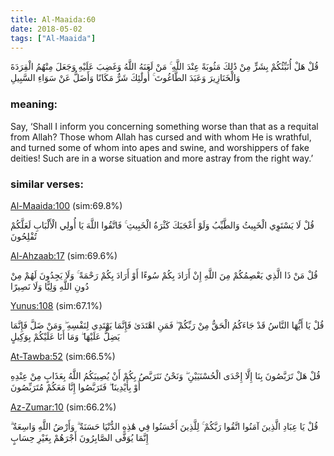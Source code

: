 ```yaml
---
title: Al-Maaida:60
date: 2018-05-02
tags: ["Al-Maaida"]
---
```

قُلْ هَلْ أُنَبِّئُكُمْ بِشَرٍّ مِنْ ذَٰلِكَ مَثُوبَةً عِنْدَ اللَّهِ ۚ مَنْ لَعَنَهُ اللَّهُ وَغَضِبَ عَلَيْهِ وَجَعَلَ مِنْهُمُ الْقِرَدَةَ وَالْخَنَازِيرَ وَعَبَدَ الطَّاغُوتَ ۚ أُولَٰئِكَ شَرٌّ مَكَانًا وَأَضَلُّ عَنْ سَوَاءِ السَّبِيلِ
### meaning: 
Say, ‘Shall I inform you concerning something worse than that as a requital from Allah? Those whom Allah has cursed and with whom He is wrathful, and turned some of whom into apes and swine, and worshippers of fake deities! Such are in a worse situation and more astray from the right way.’
### similar verses: 

[Al-Maaida:100](/5/100) (sim:69.8%)

قُلْ لَا يَسْتَوِي الْخَبِيثُ وَالطَّيِّبُ وَلَوْ أَعْجَبَكَ كَثْرَةُ الْخَبِيثِ ۚ فَاتَّقُوا اللَّهَ يَا أُولِي الْأَلْبَابِ لَعَلَّكُمْ تُفْلِحُونَ

[Al-Ahzaab:17](/33/17) (sim:69.6%)

قُلْ مَنْ ذَا الَّذِي يَعْصِمُكُمْ مِنَ اللَّهِ إِنْ أَرَادَ بِكُمْ سُوءًا أَوْ أَرَادَ بِكُمْ رَحْمَةً ۚ وَلَا يَجِدُونَ لَهُمْ مِنْ دُونِ اللَّهِ وَلِيًّا وَلَا نَصِيرًا

[Yunus:108](/10/108) (sim:67.1%)

قُلْ يَا أَيُّهَا النَّاسُ قَدْ جَاءَكُمُ الْحَقُّ مِنْ رَبِّكُمْ ۖ فَمَنِ اهْتَدَىٰ فَإِنَّمَا يَهْتَدِي لِنَفْسِهِ ۖ وَمَنْ ضَلَّ فَإِنَّمَا يَضِلُّ عَلَيْهَا ۖ وَمَا أَنَا عَلَيْكُمْ بِوَكِيلٍ

[At-Tawba:52](/9/52) (sim:66.5%)

قُلْ هَلْ تَرَبَّصُونَ بِنَا إِلَّا إِحْدَى الْحُسْنَيَيْنِ ۖ وَنَحْنُ نَتَرَبَّصُ بِكُمْ أَنْ يُصِيبَكُمُ اللَّهُ بِعَذَابٍ مِنْ عِنْدِهِ أَوْ بِأَيْدِينَا ۖ فَتَرَبَّصُوا إِنَّا مَعَكُمْ مُتَرَبِّصُونَ

[Az-Zumar:10](/39/10) (sim:66.2%)

قُلْ يَا عِبَادِ الَّذِينَ آمَنُوا اتَّقُوا رَبَّكُمْ ۚ لِلَّذِينَ أَحْسَنُوا فِي هَٰذِهِ الدُّنْيَا حَسَنَةٌ ۗ وَأَرْضُ اللَّهِ وَاسِعَةٌ ۗ إِنَّمَا يُوَفَّى الصَّابِرُونَ أَجْرَهُمْ بِغَيْرِ حِسَابٍ
